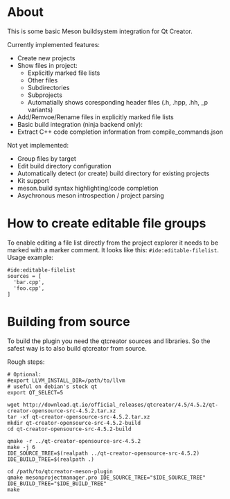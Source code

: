 # About
This is some basic Meson buildsystem integration for Qt Creator.

Currently implemented features:
- Create new projects
- Show files in project:
  - Explicitly marked file lists
  - Other files
  - Subdirectories
  - Subprojects
  - Automatially shows coresponding header files (.h, .hpp, .hh, _p variants)
- Add/Remvoe/Rename files in explicitly marked file lists
- Basic build integration (ninja backend only):
- Extract C++ code completion information from compile_commands.json

Not yet implemented:
- Group files by target
- Edit build directory configuration
- Automatically detect (or create) build directory for existing projects
- Kit support
- meson.build syntax highlighting/code completion
- Asychronous meson introspection / project parsing

# How to create editable file groups
To enable editing a file list directly from the project explorer it needs to be marked with a marker comment.
It looks like this: `#ide:editable-filelist`.
Usage example:
```
#ide:editable-filelist
sources = [
  'bar.cpp',
  'foo.cpp',
]
```

# Building from source

To build the plugin you need the qtcreator sources and libraries. So the safest way is to also build qtcreator from source.

Rough steps:

```
# Optional:
#export LLVM_INSTALL_DIR=/path/to/llvm
# useful on debian's stock qt
export QT_SELECT=5

wget http://download.qt.io/official_releases/qtcreator/4.5/4.5.2/qt-creator-opensource-src-4.5.2.tar.xz
tar -xf qt-creator-opensource-src-4.5.2.tar.xz
mkdir qt-creator-opensource-src-4.5.2-build
cd qt-creator-opensource-src-4.5.2-build

qmake -r ../qt-creator-opensource-src-4.5.2
make -j 6
IDE_SOURCE_TREE=$(realpath ../qt-creator-opensource-src-4.5.2)
IDE_BUILD_TREE=$(realpath .)

cd /path/to/qtcreator-meson-plugin
qmake mesonprojectmanager.pro IDE_SOURCE_TREE="$IDE_SOURCE_TREE" IDE_BUILD_TREE="$IDE_BUILD_TREE"
make
```
